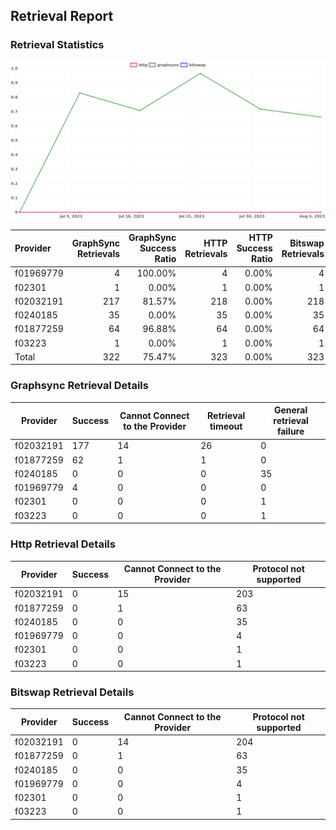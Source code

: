 ## Retrieval Report
### Retrieval Statistics
<img src="https://raw.githubusercontent.com/data-preservation-programs/filplus-checker-assets/main/filecoin-project/filecoin-plus-large-datasets/issues/2062/1691760513484.png"/>

| Provider  | GraphSync Retrievals | GraphSync Success Ratio | HTTP Retrievals | HTTP Success Ratio | Bitswap Retrievals | Bitswap Success Ratio |
| :-------- | -------------------: | ----------------------: | --------------: | -----------------: | -----------------: | --------------------: |
| f01969779 |                    4 |                 100.00% |               4 |              0.00% |                  4 |                 0.00% |
| f02301    |                    1 |                   0.00% |               1 |              0.00% |                  1 |                 0.00% |
| f02032191 |                  217 |                  81.57% |             218 |              0.00% |                218 |                 0.00% |
| f0240185  |                   35 |                   0.00% |              35 |              0.00% |                 35 |                 0.00% |
| f01877259 |                   64 |                  96.88% |              64 |              0.00% |                 64 |                 0.00% |
| f03223    |                    1 |                   0.00% |               1 |              0.00% |                  1 |                 0.00% |
| Total     |                  322 |                  75.47% |             323 |              0.00% |                323 |                 0.00% |

### Graphsync Retrieval Details
| Provider  | Success | Cannot Connect to the Provider | Retrieval timeout | General retrieval failure |
| --------- | ------- | ------------------------------ | ----------------- | ------------------------- |
| f02032191 | 177     | 14                             | 26                | 0                         |
| f01877259 | 62      | 1                              | 1                 | 0                         |
| f0240185  | 0       | 0                              | 0                 | 35                        |
| f01969779 | 4       | 0                              | 0                 | 0                         |
| f02301    | 0       | 0                              | 0                 | 1                         |
| f03223    | 0       | 0                              | 0                 | 1                         |

### Http Retrieval Details
| Provider  | Success | Cannot Connect to the Provider | Protocol not supported |
| --------- | ------- | ------------------------------ | ---------------------- |
| f02032191 | 0       | 15                             | 203                    |
| f01877259 | 0       | 1                              | 63                     |
| f0240185  | 0       | 0                              | 35                     |
| f01969779 | 0       | 0                              | 4                      |
| f02301    | 0       | 0                              | 1                      |
| f03223    | 0       | 0                              | 1                      |

### Bitswap Retrieval Details
| Provider  | Success | Cannot Connect to the Provider | Protocol not supported |
| --------- | ------- | ------------------------------ | ---------------------- |
| f02032191 | 0       | 14                             | 204                    |
| f01877259 | 0       | 1                              | 63                     |
| f0240185  | 0       | 0                              | 35                     |
| f01969779 | 0       | 0                              | 4                      |
| f02301    | 0       | 0                              | 1                      |
| f03223    | 0       | 0                              | 1                      |
